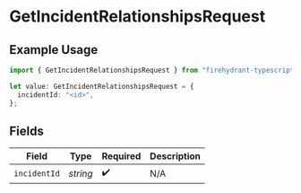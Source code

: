 # GetIncidentRelationshipsRequest

## Example Usage

```typescript
import { GetIncidentRelationshipsRequest } from "firehydrant-typescript-sdk/models/operations";

let value: GetIncidentRelationshipsRequest = {
  incidentId: "<id>",
};
```

## Fields

| Field              | Type               | Required           | Description        |
| ------------------ | ------------------ | ------------------ | ------------------ |
| `incidentId`       | *string*           | :heavy_check_mark: | N/A                |